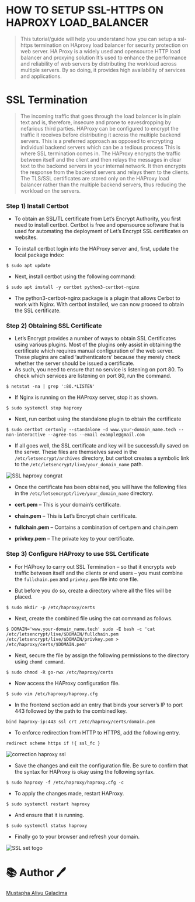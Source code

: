 # HOW TO SETUP SSL-HTTPS ON HAPROXY LOAD_BALANCER

> This tutorial/guide will help you understand how you can setup a ssl-https termination on HAproxy load balancer for security protection on web server.
> HA Proxy is a widely used and opensource HTTP load balancer and proxying solution
>  It’s used to enhance the performance and reliability of web servers by distributing the workload across multiple servers. By so doing, it provides high availability of services and applications.

# SSL Termination

> The incoming traffic that goes through the load balancer is in plain text and is, therefore, insecure and prone to eavesdropping by nefarious third parties.
> HAProxy can be configured to encrypt the traffic it receives before distributing it across the multiple backend servers. This is a preferred approach as opposed to encrypting individual backend servers which can be a tedious process This is where SSL termination comes in.
> The HAProxy encrypts the traffic between itself and the client and then relays the messages in clear text to the backend servers in your internal network.  It then encrypts the response from the backend servers and relays them to the clients.
> The TLS/SSL certificates are stored only on the HAProxy load balancer rather than the multiple backend servers, thus reducing the workload on the servers.

### Step 1) Install Certbot

* To obtain an SSL/TL certificate from Let’s Encrypt Authority, you first need to install certbot. Certbot is free and opensource software that is used for automating the deployment of Let’s Encrypt SSL certificates on websites.

* To install certbot login into the HAProxy server and, first, update the local package index:

```
$ sudo apt update
```

* Next, install certbot using the following command:

```
$ sudo apt install -y certbot python3-certbot-nginx
```

* The python3-certbot-nginx package is a plugin that allows Cerbot to work with Nginx. With certbot installed, we can now proceed to obtain the SSL certificate.

### Step 2) Obtaining SSL Certificate

* Let’s Encrypt provides a number of ways to obtain SSL Certificates using various plugins. Most of the plugins only assist in obtaining the certificate which requires manual configuration of the web server. These plugins are called ‘authenticators’ because they merely check whether the server should be issued a certificate.
* As such, you need to ensure that no service is listening on port 80. To check which services are listening on port 80, run the command.

```
$ netstat -na | grep ':80.*LISTEN'
```

* If Nginx is running on the HAProxy server, stop it as shown.

```
$ sudo systemctl stop haproxy
```

* Next, run certbot using the standalone plugin to obtain the certificate

```
$ sudo certbot certonly --standalone -d www.your-domain_name.tech --non-interactive --agree-tos --email example@gmail.com
```

* If all goes well, the SSL certificate and key will be successfully saved on the server. These files are themselves saved in the `/etc/letsencrypt/archives` directory, but certbot creates a symbolic link to the `/etc/letsencrypt/live/your_domain_name` path.

![SSL haproxy congrat](https://user-images.githubusercontent.com/106968663/214678291-677302c0-f081-4665-8b66-f21cb1ce7367.png)

* Once the certificate has been obtained, you will have the following files in the `/etc/letsencrypt/live/your_domain_name` directory.

* **cert.pem**  – This is your domain’s certificate.
* **chain.pem** – This is Let’s Encrypt chain certificate.
* **fullchain.pem** – Contains a combination of cert.pem and chain.pem
* **privkey.pem** – The private key to your certificate.

### Step 3) Configure HAProxy to use SSL Certificate

* For HAProxy to carry out SSL Termination – so that it encrypts web traffic between itself and the clients or end users – you must combine the `fullchain.pem` and `privkey.pem` file into one file.

* But before you do so, create a directory where all the files will be placed.

```
$ sudo mkdir -p /etc/haproxy/certs
```

* Next, create the combined file using the cat command as follows.

```
$ DOMAIN='www.your-domain_name.tech' sudo -E bash -c 'cat /etc/letsencrypt/live/$DOMAIN/fullchain.pem /etc/letsencrypt/live/$DOMAIN/privkey.pem > /etc/haproxy/certs/$DOMAIN.pem'
```

* Next, secure the file by assign the following permissions to the directory using `chomd command`.

```
$ sudo chmod -R go-rwx /etc/haproxy/certs
```

* Now access the HAProxy configuration file.

```
$ sudo vim /etc/haproxy/haproxy.cfg
```

* In the frontend section add an entry that binds your server’s IP to port 443 followed by the path to the combined key.

```
bind haproxy-ip:443 ssl crt /etc/haproxy/certs/domain.pem
```

* To enforce redirection from HTTP to HTTPS, add the following entry.

```
redirect scheme https if !{ ssl_fc }
```

![correction haproxy ssl](https://user-images.githubusercontent.com/106968663/214680770-7e302b83-0082-4786-8fcd-1c287c609c67.png)

* Save the changes and exit the configuration file. Be sure to confirm that the syntax for HAProxy is okay using the following syntax.

```
$ sudo haproxy -f /etc/haproxy/haproxy.cfg -c
```

* To apply the changes made, restart HAProxy.

```
$ sudo systemctl restart haproxy
```

* And ensure that it is running.

```
$ sudo systemctl status haproxy
```

* Finally go to your browser and refresh your domain.

![SSL set togo](https://user-images.githubusercontent.com/106968663/214681746-d9d9375b-722d-4777-a7f4-fd9e1ce918c6.png)


# 📚 Author :pen:

[Mustapha Aliyu Galadima](https://github.com/MG-Musty/)
